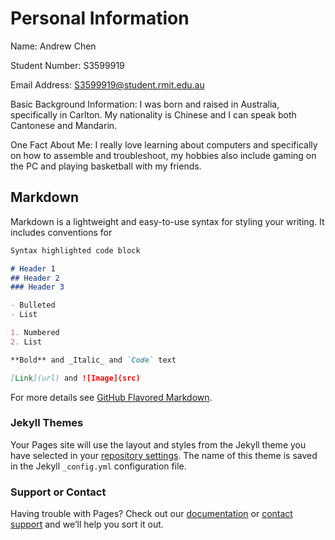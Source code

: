 # Personal Information
Name: Andrew Chen

Student Number: S3599919

Email Address: S3599919@student.rmit.edu.au

Basic Background Information: I was born and raised in Australia, specifically in Carlton. My nationality is Chinese and I can speak both Cantonese and Mandarin. 

One Fact About Me: I really love learning about computers and specifically on how to assemble and troubleshoot, my hobbies also include gaming on the PC and playing basketball with my friends. 

## Markdown

Markdown is a lightweight and easy-to-use syntax for styling your writing. It includes conventions for

```markdown
Syntax highlighted code block

# Header 1
## Header 2
### Header 3

- Bulleted
- List

1. Numbered
2. List

**Bold** and _Italic_ and `Code` text

[Link](url) and ![Image](src)
```

For more details see [GitHub Flavored Markdown](https://guides.github.com/features/mastering-markdown/).

### Jekyll Themes

Your Pages site will use the layout and styles from the Jekyll theme you have selected in your [repository settings](https://github.com/Cheenki/S3599919/settings). The name of this theme is saved in the Jekyll `_config.yml` configuration file.

### Support or Contact

Having trouble with Pages? Check out our [documentation](https://help.github.com/categories/github-pages-basics/) or [contact support](https://github.com/contact) and we’ll help you sort it out.
